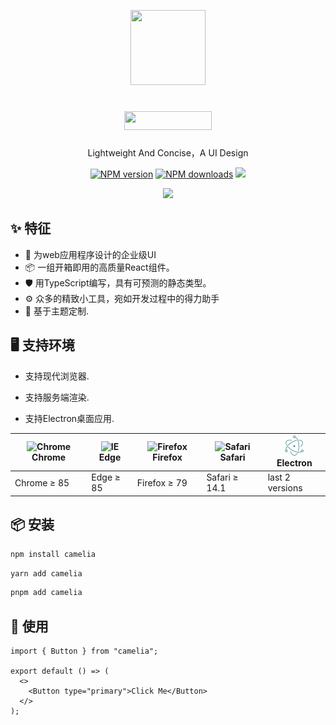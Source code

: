 <!--
 * @Date: 2023-12-30 11:43:31
 * @Description: Modify here please
-->
<div align="center">
  <p>
    <img width="120px" height="120px" src="http://cameliya.cn/logo-max.png">
  </p>

  <h1><img width="140px" height="30px" src="http://cameliya.cn/website-name3.png"></h1>

Lightweight And Concise，A UI Design

[![NPM version][npm-image]][npm-url] [![NPM downloads][download-image]][download-url] [![][bundlephobia-image]][bundlephobia-url]

![](https://raw.githubusercontent.com/andreasbm/readme/master/assets/lines/rainbow.png)

[npm-image]: http://img.shields.io/npm/v/camelia.svg?style=flat-square
[npm-url]: http://npmjs.org/package/camelia
[download-image]: https://img.shields.io/npm/dm/camelia.svg?style=flat-square
[download-url]: https://npmjs.org/package/camelia
[bundlephobia-image]: https://badgen.net/bundlephobia/minzip/camelia?style=flat-square
[bundlephobia-url]: https://bundlephobia.com/package/camelia"

</div>

## ✨ 特征

- 🌈 为web应用程序设计的企业级UI
- 📦 一组开箱即用的高质量React组件。
- 🛡 用TypeScript编写，具有可预测的静态类型。
- ⚙️ 众多的精致小工具，宛如开发过程中的得力助手
- 🎨 基于主题定制.

## 🖥 支持环境

- 支持现代浏览器.

- 支持服务端渲染.

- 支持Electron桌面应用.

| ![Chrome](https://cdn.jsdelivr.net/npm/@browser-logos/chrome/chrome_32x32.png) Chrome | ![IE](https://cdn.jsdelivr.net/npm/@browser-logos/edge/edge_32x32.png) Edge | ![Firefox](https://cdn.jsdelivr.net/npm/@browser-logos/firefox/firefox_32x32.png) Firefox | ![Safari](https://cdn.jsdelivr.net/npm/@browser-logos/safari/safari_32x32.png) Safari | ![Electron](https://raw.githubusercontent.com/alrra/browser-logos/master/src/electron/electron_32x32.png)Electron |
| ------------------------------------------------------------------------------------- | --------------------------------------------------------------------------- | ----------------------------------------------------------------------------------------- | ------------------------------------------------------------------------------------- | ----------------------------------------------------------------------------------------------------------------- |
| Chrome ≥ 85                                                                           | Edge ≥ 85                                                                   | Firefox ≥ 79                                                                              | Safari ≥ 14.1                                                                         | last 2 versions                                                                                                   |

## 📦 安装

```bash
npm install camelia
```

```bash
yarn add camelia
```

```bash
pnpm add camelia
```

## 🔨 使用

```tsx
import { Button } from "camelia";

export default () => (
  <>
    <Button type="primary">Click Me</Button>
  </>
);
```
